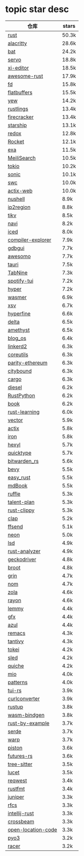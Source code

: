 # topic star desc 




|  仓库   | stars  | 
|-----|-------| 
|[rust](https://github.com/rust-lang/rust.git)|50.3k|
|[alacritty](https://github.com/alacritty/alacritty.git)|28.6k|
|[bat](https://github.com/sharkdp/bat.git)|24.2k|
|[servo](https://github.com/servo/servo.git)|18.8k|
|[xi-editor](https://github.com/xi-editor/xi-editor.git)|18.5k|
|[awesome-rust](https://github.com/rust-unofficial/awesome-rust.git)|17.9k|
|[fd](https://github.com/sharkdp/fd.git)|15.8k|
|[flatbuffers](https://github.com/google/flatbuffers.git)|15.5k|
|[yew](https://github.com/yewstack/yew.git)|14.2k|
|[rustlings](https://github.com/rust-lang/rustlings.git)|13.4k|
|[firecracker](https://github.com/firecracker-microvm/firecracker.git)|13.4k|
|[starship](https://github.com/starship/starship.git)|13.1k|
|[redox](https://github.com/redox-os/redox.git)|12.8k|
|[Rocket](https://github.com/SergioBenitez/Rocket.git)|12.1k|
|[exa](https://github.com/ogham/exa.git)|11.5k|
|[MeiliSearch](https://github.com/meilisearch/MeiliSearch.git)|10.5k|
|[tokio](https://github.com/tokio-rs/tokio.git)|10.2k|
|[sonic](https://github.com/valeriansaliou/sonic.git)|10.1k|
|[swc](https://github.com/swc-project/swc.git)|10.0k|
|[actix-web](https://github.com/actix/actix-web.git)|10.0k|
|[nushell](https://github.com/nushell/nushell.git)|8.9k|
|[ip2region](https://github.com/lionsoul2014/ip2region.git)|8.8k|
|[tikv](https://github.com/tikv/tikv.git)|8.5k|
|[navi](https://github.com/denisidoro/navi.git)|8.2k|
|[iced](https://github.com/hecrj/iced.git)|8.0k|
|[compiler-explorer](https://github.com/compiler-explorer/compiler-explorer.git)|7.9k|
|[gdbgui](https://github.com/cs01/gdbgui.git)|7.7k|
|[awesomo](https://github.com/lk-geimfari/awesomo.git)|7.7k|
|[tauri](https://github.com/tauri-apps/tauri.git)|7.5k|
|[TabNine](https://github.com/codota/TabNine.git)|7.3k|
|[spotify-tui](https://github.com/Rigellute/spotify-tui.git)|7.2k|
|[hyper](https://github.com/hyperium/hyper.git)|7.2k|
|[wasmer](https://github.com/wasmerio/wasmer.git)|6.9k|
|[xsv](https://github.com/BurntSushi/xsv.git)|6.7k|
|[hyperfine](https://github.com/sharkdp/hyperfine.git)|6.6k|
|[delta](https://github.com/dandavison/delta.git)|6.5k|
|[amethyst](https://github.com/amethyst/amethyst.git)|6.5k|
|[blog_os](https://github.com/phil-opp/blog_os.git)|6.4k|
|[linkerd2](https://github.com/linkerd/linkerd2.git)|6.3k|
|[coreutils](https://github.com/uutils/coreutils.git)|6.3k|
|[parity-ethereum](https://github.com/openethereum/parity-ethereum.git)|6.3k|
|[citybound](https://github.com/citybound/citybound.git)|6.3k|
|[cargo](https://github.com/rust-lang/cargo.git)|6.3k|
|[diesel](https://github.com/diesel-rs/diesel.git)|6.2k|
|[RustPython](https://github.com/RustPython/RustPython.git)|6.2k|
|[book](https://github.com/rust-lang/book.git)|6.2k|
|[rust-learning](https://github.com/ctjhoa/rust-learning.git)|6.0k|
|[vector](https://github.com/timberio/vector.git)|5.9k|
|[actix](https://github.com/actix/actix.git)|5.8k|
|[iron](https://github.com/iron/iron.git)|5.8k|
|[hexyl](https://github.com/sharkdp/hexyl.git)|5.7k|
|[quicktype](https://github.com/quicktype/quicktype.git)|5.7k|
|[bitwarden_rs](https://github.com/dani-garcia/bitwarden_rs.git)|5.6k|
|[bevy](https://github.com/bevyengine/bevy.git)|5.5k|
|[easy_rust](https://github.com/Dhghomon/easy_rust.git)|5.5k|
|[mdBook](https://github.com/rust-lang/mdBook.git)|5.5k|
|[ruffle](https://github.com/ruffle-rs/ruffle.git)|5.3k|
|[talent-plan](https://github.com/pingcap/talent-plan.git)|5.3k|
|[rust-clippy](https://github.com/rust-lang/rust-clippy.git)|5.3k|
|[clap](https://github.com/clap-rs/clap.git)|5.2k|
|[ffsend](https://github.com/timvisee/ffsend.git)|5.1k|
|[neon](https://github.com/neon-bindings/neon.git)|5.0k|
|[lsd](https://github.com/Peltoche/lsd.git)|4.9k|
|[rust-analyzer](https://github.com/rust-analyzer/rust-analyzer.git)|4.9k|
|[geckodriver](https://github.com/mozilla/geckodriver.git)|4.8k|
|[broot](https://github.com/Canop/broot.git)|4.8k|
|[grin](https://github.com/mimblewimble/grin.git)|4.7k|
|[nom](https://github.com/Geal/nom.git)|4.7k|
|[zola](https://github.com/getzola/zola.git)|4.6k|
|[rayon](https://github.com/rayon-rs/rayon.git)|4.6k|
|[lemmy](https://github.com/LemmyNet/lemmy.git)|4.4k|
|[gfx](https://github.com/gfx-rs/gfx.git)|4.4k|
|[azul](https://github.com/maps4print/azul.git)|4.4k|
|[remacs](https://github.com/remacs/remacs.git)|4.3k|
|[tantivy](https://github.com/tantivy-search/tantivy.git)|4.3k|
|[tokei](https://github.com/XAMPPRocky/tokei.git)|4.2k|
|[sled](https://github.com/spacejam/sled.git)|4.2k|
|[quiche](https://github.com/cloudflare/quiche.git)|4.2k|
|[mio](https://github.com/tokio-rs/mio.git)|4.0k|
|[patterns](https://github.com/rust-unofficial/patterns.git)|4.0k|
|[tui-rs](https://github.com/fdehau/tui-rs.git)|3.9k|
|[curlconverter](https://github.com/NickCarneiro/curlconverter.git)|3.9k|
|[rustup](https://github.com/rust-lang/rustup.git)|3.8k|
|[wasm-bindgen](https://github.com/rustwasm/wasm-bindgen.git)|3.8k|
|[rust-by-example](https://github.com/rust-lang/rust-by-example.git)|3.7k|
|[serde](https://github.com/serde-rs/serde.git)|3.7k|
|[warp](https://github.com/seanmonstar/warp.git)|3.7k|
|[piston](https://github.com/PistonDevelopers/piston.git)|3.6k|
|[futures-rs](https://github.com/rust-lang/futures-rs.git)|3.6k|
|[tree-sitter](https://github.com/tree-sitter/tree-sitter.git)|3.5k|
|[lucet](https://github.com/bytecodealliance/lucet.git)|3.5k|
|[reqwest](https://github.com/seanmonstar/reqwest.git)|3.4k|
|[rustfmt](https://github.com/rust-lang/rustfmt.git)|3.4k|
|[juniper](https://github.com/graphql-rust/juniper.git)|3.3k|
|[rfcs](https://github.com/rust-lang/rfcs.git)|3.3k|
|[intellij-rust](https://github.com/intellij-rust/intellij-rust.git)|3.3k|
|[crossbeam](https://github.com/crossbeam-rs/crossbeam.git)|3.3k|
|[open-location-code](https://github.com/google/open-location-code.git)|3.3k|
|[pyo3](https://github.com/PyO3/pyo3.git)|3.2k|
|[racer](https://github.com/racer-rust/racer.git)|3.2k|
